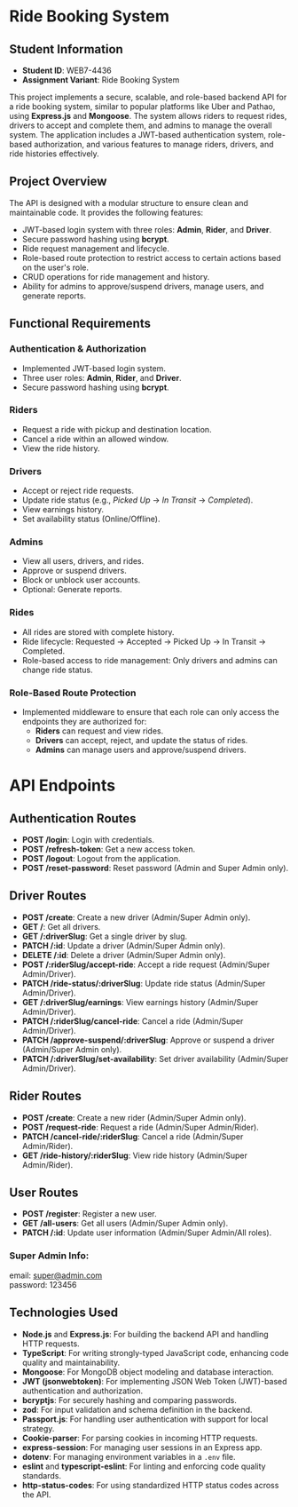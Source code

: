 # Ride Booking System

## Student Information

- **Student ID**: WEB7-4436
- **Assignment Variant**: Ride Booking System

This project implements a secure, scalable, and role-based backend API for a ride booking system, similar to popular platforms like Uber and Pathao, using **Express.js** and **Mongoose**. The system allows riders to request rides, drivers to accept and complete them, and admins to manage the overall system. The application includes a JWT-based authentication system, role-based authorization, and various features to manage riders, drivers, and ride histories effectively.

## Project Overview

The API is designed with a modular structure to ensure clean and maintainable code. It provides the following features:

- JWT-based login system with three roles: **Admin**, **Rider**, and **Driver**.
- Secure password hashing using **bcrypt**.
- Ride request management and lifecycle.
- Role-based route protection to restrict access to certain actions based on the user's role.
- CRUD operations for ride management and history.
- Ability for admins to approve/suspend drivers, manage users, and generate reports.

## Functional Requirements

### Authentication & Authorization

- Implemented JWT-based login system.
- Three user roles: **Admin**, **Rider**, and **Driver**.
- Secure password hashing using **bcrypt**.

### Riders

- Request a ride with pickup and destination location.
- Cancel a ride within an allowed window.
- View the ride history.

### Drivers

- Accept or reject ride requests.
- Update ride status (e.g., _Picked Up_ → _In Transit_ → _Completed_).
- View earnings history.
- Set availability status (Online/Offline).

### Admins

- View all users, drivers, and rides.
- Approve or suspend drivers.
- Block or unblock user accounts.
- Optional: Generate reports.

### Rides

- All rides are stored with complete history.
- Ride lifecycle: Requested → Accepted → Picked Up → In Transit → Completed.
- Role-based access to ride management: Only drivers and admins can change ride status.

### Role-Based Route Protection

- Implemented middleware to ensure that each role can only access the endpoints they are authorized for:
  - **Riders** can request and view rides.
  - **Drivers** can accept, reject, and update the status of rides.
  - **Admins** can manage users and approve/suspend drivers.

# API Endpoints

## Authentication Routes

- **POST /login**: Login with credentials.
- **POST /refresh-token**: Get a new access token.
- **POST /logout**: Logout from the application.
- **POST /reset-password**: Reset password (Admin and Super Admin only).

## Driver Routes

- **POST /create**: Create a new driver (Admin/Super Admin only).
- **GET /**: Get all drivers.
- **GET /:driverSlug**: Get a single driver by slug.
- **PATCH /:id**: Update a driver (Admin/Super Admin only).
- **DELETE /:id**: Delete a driver (Admin/Super Admin only).
- **POST /:riderSlug/accept-ride**: Accept a ride request (Admin/Super Admin/Driver).
- **PATCH /ride-status/:driverSlug**: Update ride status (Admin/Super Admin/Driver).
- **GET /:driverSlug/earnings**: View earnings history (Admin/Super Admin/Driver).
- **PATCH /:riderSlug/cancel-ride**: Cancel a ride (Admin/Super Admin/Driver).
- **PATCH /approve-suspend/:driverSlug**: Approve or suspend a driver (Admin/Super Admin only).
- **PATCH /:driverSlug/set-availability**: Set driver availability (Admin/Super Admin/Driver).

## Rider Routes

- **POST /create**: Create a new rider (Admin/Super Admin only).
- **POST /request-ride**: Request a ride (Admin/Super Admin/Rider).
- **PATCH /cancel-ride/:riderSlug**: Cancel a ride (Admin/Super Admin/Rider).
- **GET /ride-history/:riderSlug**: View ride history (Admin/Super Admin/Rider).

## User Routes

- **POST /register**: Register a new user.
- **GET /all-users**: Get all users (Admin/Super Admin only).
- **PATCH /:id**: Update user information (Admin/Super Admin/All roles).

### Super Admin Info:

email: super@admin.com
<br>
password: 123456

## Technologies Used

- **Node.js** and **Express.js**: For building the backend API and handling HTTP requests.
- **TypeScript**: For writing strongly-typed JavaScript code, enhancing code quality and maintainability.
- **Mongoose**: For MongoDB object modeling and database interaction.
- **JWT (jsonwebtoken)**: For implementing JSON Web Token (JWT)-based authentication and authorization.
- **bcryptjs**: For securely hashing and comparing passwords.
- **zod**: For input validation and schema definition in the backend.
- **Passport.js**: For handling user authentication with support for local strategy.
- **Cookie-parser**: For parsing cookies in incoming HTTP requests.
- **express-session**: For managing user sessions in an Express app.
- **dotenv**: For managing environment variables in a `.env` file.
- **eslint** and **typescript-eslint**: For linting and enforcing code quality standards.
- **http-status-codes**: For using standardized HTTP status codes across the API.
